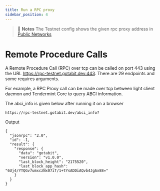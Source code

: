 ```yaml
---
title: Run a RPC proxy
sidebar_position: 4
---
```


> :memo: **Notes** The Testnet config shows the given rpc proxy address in [Public Networks](/docs/tutorials/network.md)

# Remote Procedure Calls
A Remote Procedure Call (RPC) over tcp can be called on port 443 using the URL https://rpc-testnet.gotabit.dev:443. There are 29 endpoints and some requires arguments.

For example, a RPC Proxy call can be made over tcp between light client daemon and Tendermint Core to query ABCI information. 

The abci_info is given below after running it on a browser
```
https://rpc-testnet.gotabit.dev/abci_info?
```
Output
```
{
  "jsonrpc": "2.0",
  "id": -1,
  "result": {
    "response": {
      "data": "gotabit",
      "version": "v1.0.0",
      "last_block_height": "2175520",
      "last_block_app_hash": "6Uj4/YTQGv7umxczNx07iT/1+tYsADDiAQvb4JgAx88="
    }
  }
}
```
